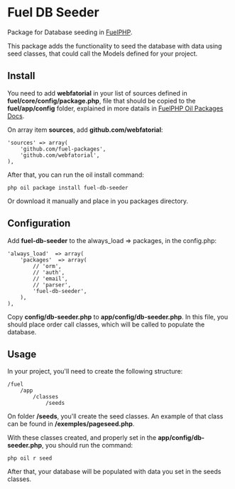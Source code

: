 Fuel DB Seeder
===

Package for Database seeding in [FuelPHP](http://fuelphp.com/).

This package adds the functionality to seed the database with data using seed classes, that could call the Models defined for your project.


Install
---

You need to add **webfatorial** in your list of sources defined in **fuel/core/config/package.php**, file that should be copied to the **fuel/app/config** folder, explained in more datails in [FuelPHP Oil Packages  Docs](http://fuelphp.com/docs/packages/oil/package.html).

On array item **sources**, add **github.com/webfatorial**:

```
'sources' => array(
    'github.com/fuel-packages',
    'github.com/webfatorial',
),
```
After that, you can run the oil install command:

```
php oil package install fuel-db-seeder
```

Or download it manually and place in you packages directory.


Configuration
---

Add **fuel-db-seeder** to the always_load => packages, in the config.php:

```
'always_load'  => array(
    'packages'  => array(
        // 'orm',
        // 'auth',
        // 'email',
        // 'parser',
        'fuel-db-seeder',
    ),
),
```

Copy **config/db-seeder.php** to **app/config/db-seeder.php**. In this file, you should place order call classes, which will be called to populate the database.

Usage
---

In your project, you'll need to create the following structure:

```
/fuel
    /app
        /classes
            /seeds
```

On folder **/seeds**, you'll create the seed classes. An example of that class can be found in **/exemples/pageseed.php**.

With these classes created, and properly set in the **app/config/db-seeder.php**, you should run the command:

```
php oil r seed
```

After that, your database will be populated with data you set in the seeds classes.
